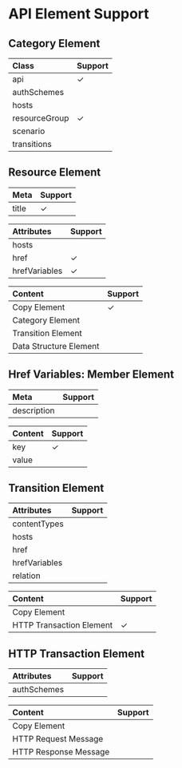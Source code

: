 # API Element Support

## Category Element

| Class         | Support |
|:--------------|:--------|
| api           | ✓       |
| authSchemes   |         |
| hosts         |         |
| resourceGroup | ✓       |
| scenario      |         |
| transitions   |         |

## Resource Element

| Meta  | Support |
|:------|:--------|
| title | ✓       |

| Attributes    | Support |
|:--------------|:--------|
| hosts         |         |
| href          | ✓       |
| hrefVariables | ✓       |

| Content                | Support |
|:-----------------------|:--------|
| Copy Element           | ✓       |
| Category Element       |         |
| Transition Element     |         |
| Data Structure Element |         |

## Href Variables: Member Element

| Meta        | Support |
|:------------|---------|
| description |         |

| Content | Support |
|:--------|---------|
| key     | ✓       |
| value   |         |

## Transition Element

| Attributes    | Support |
|:--------------|:--------|
| contentTypes  |         |
| hosts         |         |
| href          |         |
| hrefVariables |         |
| relation      |         |

| Content                  | Support |
|:-------------------------|:--------|
| Copy Element             |         |
| HTTP Transaction Element |  ✓      |

## HTTP Transaction Element

| Attributes   | Support |
|:-------------|:--------|
| authSchemes  |         |

| Content               | Support |
|:----------------------|:--------|
| Copy Element          |         |
| HTTP Request Message  |         |
| HTTP Response Message |         |
